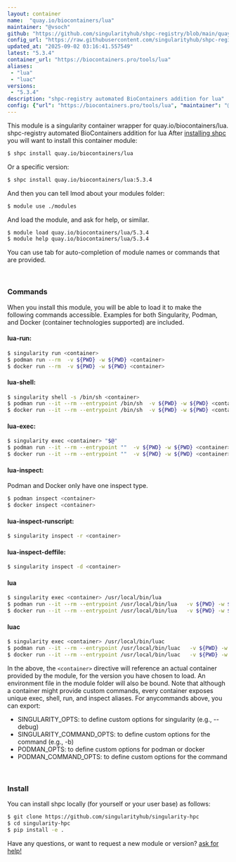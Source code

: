 ```yaml
---
layout: container
name:  "quay.io/biocontainers/lua"
maintainer: "@vsoch"
github: "https://github.com/singularityhub/shpc-registry/blob/main/quay.io/biocontainers/lua/container.yaml"
config_url: "https://raw.githubusercontent.com/singularityhub/shpc-registry/main/quay.io/biocontainers/lua/container.yaml"
updated_at: "2025-09-02 03:16:41.557549"
latest: "5.3.4"
container_url: "https://biocontainers.pro/tools/lua"
aliases:
 - "lua"
 - "luac"
versions:
 - "5.3.4"
description: "shpc-registry automated BioContainers addition for lua"
config: {"url": "https://biocontainers.pro/tools/lua", "maintainer": "@vsoch", "description": "shpc-registry automated BioContainers addition for lua", "latest": {"5.3.4": "sha256:f739692ef00753da0d28e6150c2c9149140b9d3c62449086c4ff73a1b75939d6"}, "tags": {"5.3.4": "sha256:f739692ef00753da0d28e6150c2c9149140b9d3c62449086c4ff73a1b75939d6"}, "docker": "quay.io/biocontainers/lua", "aliases": {"lua": "/usr/local/bin/lua", "luac": "/usr/local/bin/luac"}}
---
```


This module is a singularity container wrapper for quay.io/biocontainers/lua.
shpc-registry automated BioContainers addition for lua
After [installing shpc](#install) you will want to install this container module:


```bash
$ shpc install quay.io/biocontainers/lua
```

Or a specific version:

```bash
$ shpc install quay.io/biocontainers/lua:5.3.4
```

And then you can tell lmod about your modules folder:

```bash
$ module use ./modules
```

And load the module, and ask for help, or similar.

```bash
$ module load quay.io/biocontainers/lua/5.3.4
$ module help quay.io/biocontainers/lua/5.3.4
```

You can use tab for auto-completion of module names or commands that are provided.

<br>

### Commands

When you install this module, you will be able to load it to make the following commands accessible.
Examples for both Singularity, Podman, and Docker (container technologies supported) are included.

#### lua-run:

```bash
$ singularity run <container>
$ podman run --rm  -v ${PWD} -w ${PWD} <container>
$ docker run --rm  -v ${PWD} -w ${PWD} <container>
```

#### lua-shell:

```bash
$ singularity shell -s /bin/sh <container>
$ podman run --it --rm --entrypoint /bin/sh  -v ${PWD} -w ${PWD} <container>
$ docker run --it --rm --entrypoint /bin/sh  -v ${PWD} -w ${PWD} <container>
```

#### lua-exec:

```bash
$ singularity exec <container> "$@"
$ podman run --it --rm --entrypoint ""  -v ${PWD} -w ${PWD} <container> "$@"
$ docker run --it --rm --entrypoint ""  -v ${PWD} -w ${PWD} <container> "$@"
```

#### lua-inspect:

Podman and Docker only have one inspect type.

```bash
$ podman inspect <container>
$ docker inspect <container>
```

#### lua-inspect-runscript:

```bash
$ singularity inspect -r <container>
```

#### lua-inspect-deffile:

```bash
$ singularity inspect -d <container>
```


#### lua

```bash
$ singularity exec <container> /usr/local/bin/lua
$ podman run --it --rm --entrypoint /usr/local/bin/lua   -v ${PWD} -w ${PWD} <container> -c " $@"
$ docker run --it --rm --entrypoint /usr/local/bin/lua   -v ${PWD} -w ${PWD} <container> -c " $@"
```


#### luac

```bash
$ singularity exec <container> /usr/local/bin/luac
$ podman run --it --rm --entrypoint /usr/local/bin/luac   -v ${PWD} -w ${PWD} <container> -c " $@"
$ docker run --it --rm --entrypoint /usr/local/bin/luac   -v ${PWD} -w ${PWD} <container> -c " $@"
```



In the above, the `<container>` directive will reference an actual container provided
by the module, for the version you have chosen to load. An environment file in the
module folder will also be bound. Note that although a container
might provide custom commands, every container exposes unique exec, shell, run, and
inspect aliases. For anycommands above, you can export:

 - SINGULARITY_OPTS: to define custom options for singularity (e.g., --debug)
 - SINGULARITY_COMMAND_OPTS: to define custom options for the command (e.g., -b)
 - PODMAN_OPTS: to define custom options for podman or docker
 - PODMAN_COMMAND_OPTS: to define custom options for the command

<br>

### Install

You can install shpc locally (for yourself or your user base) as follows:

```bash
$ git clone https://github.com/singularityhub/singularity-hpc
$ cd singularity-hpc
$ pip install -e .
```

Have any questions, or want to request a new module or version? [ask for help!](https://github.com/singularityhub/singularity-hpc/issues)